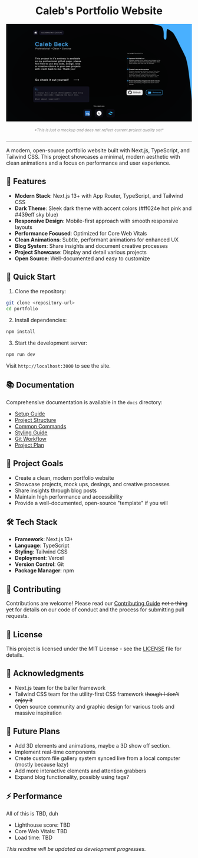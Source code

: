 <div align="center">
<h1>Caleb's Portfolio Website</h1>
</div>
<div align="center">
<img src="landing page mockup professional v5.png" width="1000" />
  <h6 style="color: #8f8f8f; font-size: 0.75em;">*This is just a mockup and does not reflect current project quality yet*</h6>
</div>

---
A modern, open-source portfolio website built with Next.js, TypeScript, and Tailwind CSS. This project showcases a minimal, modern aesthetic with clean animations and a focus on performance and user experience.

## 🎨 Features

- **Modern Stack**: Next.js 13+ with App Router, TypeScript, and Tailwind CSS
- **Dark Theme**: Sleek dark theme with accent colors (#ff024e hot pink and #439eff sky blue)
- **Responsive Design**: Mobile-first approach with smooth responsive layouts
- **Performance Focused**: Optimized for Core Web Vitals
- **Clean Animations**: Subtle, performant animations for enhanced UX
- **Blog System**: Share insights and document creative processes
- **Project Showcase**: Display and detail various projects
- **Open Source**: Well-documented and easy to customize

## 🚀 Quick Start

1. Clone the repository:
```bash
git clone <repository-url>
cd portfolio
```

2. Install dependencies:
```bash
npm install
```

3. Start the development server:
```bash
npm run dev
```

Visit `http://localhost:3000` to see the site.

## 📚 Documentation

Comprehensive documentation is available in the `docs` directory:

- [Setup Guide](docs/development/setup.md)
- [Project Structure](docs/development/project-structure.md)
- [Common Commands](docs/development/commands.md)
- [Styling Guide](docs/development/styling-guide.md)
- [Git Workflow](docs/development/git-workflow.md)
- [Project Plan](docs/planning/project-plan.md)

## 🎯 Project Goals

- Create a clean, modern portfolio website
- Showcase projects, mock ups, desings, and creative processes
- Share insights through blog posts
- Maintain high performance and accessibility
- Provide a well-documented, open-source "template" if you will

## 🛠️ Tech Stack

- **Framework**: Next.js 13+
- **Language**: TypeScript
- **Styling**: Tailwind CSS
- **Deployment**: Vercel
- **Version Control**: Git
- **Package Manager**: npm

## 🤝 Contributing

Contributions are welcome! Please read our [Contributing Guide](docs/development/git-workflow.md) ~~not a thing yet~~ for details on our code of conduct and the process for submitting pull requests.

## 📝 License

This project is licensed under the MIT License - see the [LICENSE](LICENSE) file for details.

## 🙏 Acknowledgments

- Next.js team for the baller framework
- Tailwind CSS team for the utility-first CSS framework ~~though I don't enjoy it~~
- Open source community and graphic design for various tools and massive inspiration

## 🔮 Future Plans

- Add 3D elements and animations, maybe a 3D show off section.
- Implement real-time components
- Create custom file gallery system synced live from a local computer (mostly because lazy)
- Add more interactive elements and attention grabbers
- Expand blog functionality, possibly using tags?

## ⚡ Performance

All of this is TBD, duh
- Lighthouse score: TBD
- Core Web Vitals: TBD
- Load time: TBD

_This readme will be updated as development progresses._
